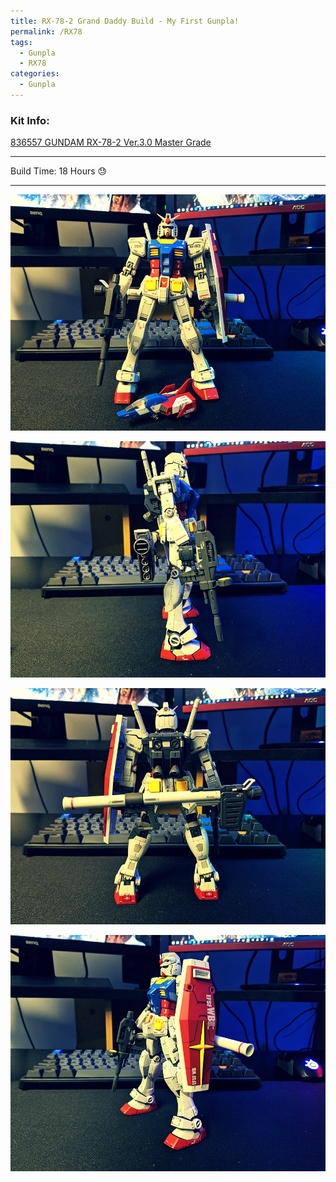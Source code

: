 ```yaml
---
title: RX-78-2 Grand Daddy Build - My First Gunpla!
permalink: /RX78
tags:
  - Gunpla
  - RX78
categories:
  - Gunpla
---
```


### Kit Info:
[836557 GUNDAM RX-78-2 Ver.3.0 Master Grade](http://dalong.net/reviews/mg/m172/m172_p.htm)

---

Build Time: 18 Hours 😓

---

![](/gunpla/RX78_1.png)

![](/gunpla/RX78_2.png)

![](/gunpla/RX78_3.png)

![](/gunpla/RX78_4.png)


<script src="https://unpkg.com/vanilla-back-to-top@7.2.1/dist/vanilla-back-to-top.min.js"></script>
<script>addBackToTop({
  diameter: 56,
  backgroundColor: 'rgb(255, 82, 82)',
  textColor: '#fff'
})</script>
